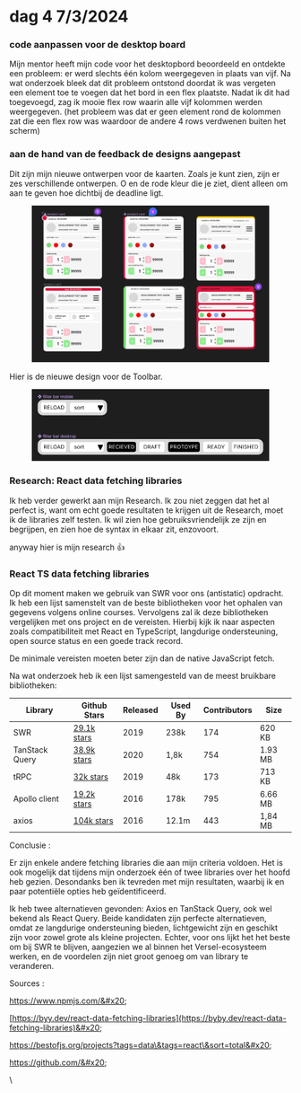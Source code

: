 # dag 4 7/3/2024

### code aanpassen voor de desktop board&#x20;

Mijn mentor heeft mijn code voor het desktopbord beoordeeld en ontdekte een probleem: er werd slechts één kolom weergegeven in plaats van vijf. Na wat onderzoek bleek dat dit probleem ontstond doordat ik was vergeten een element toe te voegen dat het bord in een flex plaatste. Nadat ik dit had toegevoegd, zag ik mooie flex row waarin alle vijf kolommen werden weergegeven. (het probleem was dat er geen element rond de kolommen zat die een flex row was waardoor de andere 4 rows verdwenen buiten het scherm)

### aan de hand van de feedback de designs aangepast

Dit zijn mijn nieuwe ontwerpen voor de kaarten. Zoals je kunt zien, zijn er zes verschillende ontwerpen. O en de rode kleur die je ziet, dient alleen om aan te geven hoe dichtbij de deadline ligt.

<figure><img src="../.gitbook/assets/image (9).png" alt=""><figcaption></figcaption></figure>

Hier is de  nieuwe design voor de Toolbar.

<figure><img src="../.gitbook/assets/image (10).png" alt=""><figcaption></figcaption></figure>

### Research: React data fetching libraries

Ik heb verder gewerkt aan mijn Research. Ik zou niet zeggen dat het al perfect is, want om echt goede resultaten te krijgen uit de Research, moet ik de libraries zelf testen. Ik wil zien hoe gebruiksvriendelijk ze zijn en begrijpen, en zien hoe de syntax in elkaar zit, enzovoort.

anyway hier is mijn research :thumbsup:

### React TS data fetching libraries&#x20;

&#x20;

Op dit moment maken we gebruik van SWR voor ons (antistatic) opdracht. Ik heb een lijst samenstelt van de beste bibliotheken voor het ophalen van gegevens volgens online courses. Vervolgens zal ik deze bibliotheken vergelijken met ons project en de vereisten. Hierbij kijk ik naar aspecten zoals compatibiliteit met React en TypeScript, langdurige ondersteuning, open source status en een goede track record.&#x20;

De minimale vereisten moeten beter zijn dan de native JavaScript fetch.&#x20;

Na wat onderzoek heb ik een lijst samengesteld van de meest bruikbare bibliotheken:&#x20;

| Library           | Github Stars                                                              | Released  | Used By  | Contributors  | Size     |
| ----------------- | ------------------------------------------------------------------------- | --------- | -------- | ------------- | -------- |
| SWR               | [29.1k stars](https://github.com/vercel/swr/stargazers)                   | 2019      | 238k     | 174           | 620  KB  |
| TanStack Query    | [38.9k stars](https://github.com/TanStack/query/stargazers)               | 2020      | 1,8k     | 754           | 1.93 MB  |
| tRPC              | [32k stars](https://github.com/trpc/trpc/stargazers)                      | 2019      | 48k      | 173           | 713  KB  |
| Apollo client     | [19.2k stars](https://github.com/apollographql/apollo-client/stargazers)  | 2016      | 178k     | 795           | 6.66 MB  |
| axios             | [104k stars](https://github.com/axios/axios/stargazers)                   | 2016      | 12.1m    | 443           | 1,84 MB  |

&#x20;

Conclusie : &#x20;

Er zijn enkele andere fetching libraries die aan mijn criteria voldoen. Het is ook mogelijk dat tijdens mijn onderzoek één of twee libraries over het hoofd heb gezien. Desondanks ben ik tevreden met mijn resultaten, waarbij ik en paar potentiële opties heb geïdentificeerd.&#x20;

Ik heb twee alternatieven gevonden: Axios en TanStack Query, ook wel bekend als React Query. Beide kandidaten zijn perfecte alternatieven, omdat ze langdurige ondersteuning bieden, lichtgewicht zijn en geschikt zijn voor zowel grote als kleine projecten. Echter, voor ons lijkt het het beste om bij SWR te blijven, aangezien we al binnen het Versel-ecosysteem werken, en de voordelen zijn niet groot genoeg om van library te veranderen.&#x20;

&#x20;

&#x20;

&#x20;

Sources :&#x20;

https://www.npmjs.com/&#x20;

[https://byy.dev/react-data-fetching-libraries](https://byby.dev/react-data-fetching-libraries)&#x20;

https://bestofjs.org/projects?tags=data\&tags=react\&sort=total&#x20;

https://github.com/&#x20;

\
